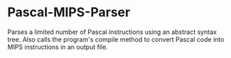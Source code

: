 # Pascal-MIPS-Parser
Parses a limited number of Pascal instructions using an abstract syntax tree. Also calls the program's compile method to convert Pascal code into MIPS instructions in an output file.